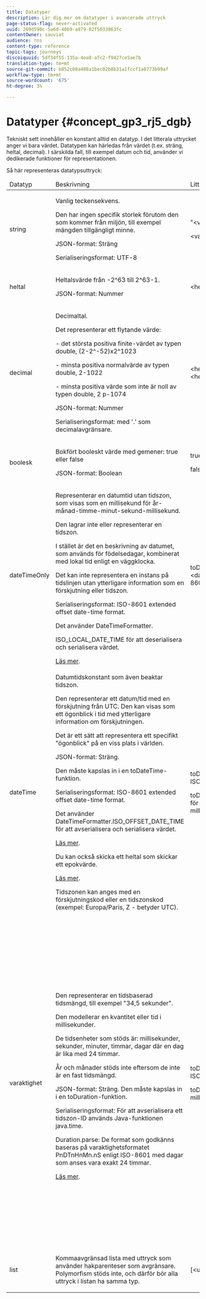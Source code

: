 ```yaml
---
title: Datatyper
description: Lär dig mer om datatyper i avancerade uttryck
page-status-flag: never-activated
uuid: 269d590c-5a6d-40b9-a879-02f5033863fc
contentOwner: sauviat
audience: rns
content-type: reference
topic-tags: journeys
discoiquuid: 5df34f55-135a-4ea8-afc2-f9427ce5ae7b
translation-type: tm+mt
source-git-commit: b852c08a488a1bec02b8b31a1fccf1a8773b99af
workflow-type: tm+mt
source-wordcount: '675'
ht-degree: 3%

---
```



# Datatyper {#concept_gp3_rj5_dgb}

Tekniskt sett innehåller en konstant alltid en datatyp. I det litterala uttrycket anger vi bara värdet. Datatypen kan härledas från värdet (t.ex. sträng, heltal, decimal). I särskilda fall, till exempel datum och tid, använder vi dedikerade funktioner för representationen.

Så här representeras datatypsuttryck:

<table>
    <thead>
        <tr>
        <td>Datatyp</td>
        <td>Beskrivning</td>
        <td>Litteral representation</td>
        <td>Exempel</td>
        </tr>
    </thead>
    <tbody>
    <tr>
        <td>string</td>
        <td><p>Vanlig teckensekvens.</p><p>Den har ingen specifik storlek förutom den som kommer från miljön, till exempel mängden tillgängligt minne.</p><p>JSON-format: Sträng</p><p>Serialiseringsformat: UTF-8</p></td>
        <td><p>"&lt;värde&gt;"</p><p>&lt;value&gt;</p></td>
        <td><p><pre>"hello world"</pre></p><p><pre>"hello world"</pre></p></td>
    </tr>
    <tr>
        <td>heltal</td>
        <td><p>Heltalsvärde från -2^63 till 2^63-1.</p><p>JSON-format: Nummer</p></td>
        <td>&lt;heltalsvärde&gt;</td>
        <td><p><pre>42</pre></p></td>
    </tr>
    <tr>
        <td>decimal</td>
        <td><p>Decimaltal.</p><p>Det representerar ett flytande värde:</p>
        <p>- det största positiva finite-värdet av typen double, (2-2^-52)x2^1023</p>
        <p> - minsta positiva normalvärde av typen double, 2-1022</p>
        <p> - minsta positiva värde som inte är noll av typen double, 2 p-1074</p><p>JSON-format: Nummer</p><p>Serialiseringsformat: med '.' som decimalavgränsare.</p></td>
        <td>&lt;heltalsvärde&gt;.&lt;heltalsvärde&gt;</td>
        <td><p><pre>3.14</pre></p></td>
    </tr>
    <tr>
        <td>boolesk</td>
        <td><p>Bokfört booleskt värde med gemener: true eller false</p><p>JSON-format: Boolean</p></td>
        <td><p>true</p><p>false</p></td>
        <td><p><pre>true</pre></p></td>
    </tr>
    <tr>
        <td>dateTimeOnly</td>
        <td><p>Representerar en datumtid utan tidszon, som visas som en millisekund för år-månad-timme-minut-sekund-millisekund.</p><p>Den lagrar inte eller representerar en tidszon.</p><p>I stället är det en beskrivning av datumet, som används för födelsedagar, kombinerat med lokal tid enligt en väggklocka.</p><p>Det kan inte representera en instans på tidslinjen utan ytterligare information som en förskjutning eller tidszon.</p><p>Serialiseringsformat: ISO-8601 extended offset date-time format.</p><p>Det använder DateTimeFormatter.</p><p>ISO_LOCAL_DATE_TIME för att deserialisera och serialisera värdet.</p> <a href="https://docs.oracle.com/javase/8/docs/api/java/time/format/DateTimeFormatter.html#ISO_LOCAL_DATE_TIME">Läs mer</a>.</td>
        <td><p>toDateTimeOnly("&lt;dateTimeOnly i ISO-8601-format&gt;")</p></td>
        <td></td>
    </tr>
    <tr>
        <td>dateTime</td>
        <td><p>Datumtidskonstant som även beaktar tidszon.</p><p>Den representerar ett datum/tid med en förskjutning från UTC. Den kan visas som ett ögonblick i tid med ytterligare information om förskjutningen. </p><p>Det är ett sätt att representera ett specifikt "ögonblick" på en viss plats i världen.</p><p>JSON-format: Sträng.</p><p> Den måste kapslas in i en toDateTime-funktion.</p><p>
        Serialiseringsformat: ISO-8601 extended offset date-time format.</p><p> Det använder DateTimeFormatter.ISO_OFFSET_DATE_TIME för att avserialisera och serialisera värdet.</p> <a href="https://docs.oracle.com/javase/8/docs/api/java/time/format/DateTimeFormatter.html#ISO_OFFSET_DATE_TIME">Läs mer</a>. 
        <p>Du kan också skicka ett heltal som skickar ett epokvärde.</p> <a href="https://www.epochconverter.com/">Läs mer</a>.</p>
        <p>Tidszonen kan anges med en förskjutningskod eller en tidszonskod (exempel: Europa/Paris, Z - betyder UTC).</p></td>
        <td><p>toDateTime("&lt;datumTid i ISO-8601-format&gt;")</p>
        <p>toDateTime(&lt;heltalsvärde för en epok i millisekunder&gt;)</p></td>
        <td><p><pre>toDateTime("1977-04-22T06:00:00Z")</pre></p><p><pre>toDateTime</pre></p><p><pre>("2011-12-03T15:15:30Z")</pre></p><p><pre>toDateTime</pre></p><p><pre>("2011-12-03T15:15:30.123Z")</pre></p><p><pre>toDateTime</pre></p><p><pre>("2011-12-03T15:15:30.123+02:00")</pre></p>
        <p><pre>toDateTime</pre></p><p><pre>("2011-12-03T15:15:30.123-00:20")</pre></p><p><pre>toDateTime(1560762190189)</pre></p></td>
    </tr>
    <tr>
        <td>varaktighet</td>
        <td><p>Den representerar en tidsbaserad tidsmängd, till exempel "34,5 sekunder".</p><p> Den modellerar en kvantitet eller tid i millisekunder.</p><p>De tidsenheter som stöds är: millisekunder, sekunder, minuter, timmar, dagar där en dag är lika med 24 timmar.</p><p> År och månader stöds inte eftersom de inte är en fast tidsmängd.</p><p>JSON-format: Sträng. Den måste kapslas in i en toDuration-funktion.</p><p>Serialiseringsformat: För att avserialisera ett tidszon-ID används Java-funktionen java.time.</p><p>Duration.parse: De format som godkänns baseras på varaktighetsformatet PnDTnHnMn.nS enligt ISO-8601 med dagar som anses vara exakt 24 timmar.</p><a href="https://docs.oracle.com/javase/8/docs/api/java/time/Duration.html#parse-java.lang.CharSequence-">Läs mer</a>.</td>
        <td><p>toDuration("&lt;duration in ISO-8601 format&gt;")</p><p>toDuration(&lt;varaktighet i millisekunder&gt;)</p></td>
        <td><p><pre>toDuration("PT5S") // 5 sekunder</pre></p>
        <p><pre>toDuration(500) // </pre></p>
        <p><pre>500ms</pre></p>
        <p><pre>toDuration("PT20.345S") </pre></p>
        <p><pre>— parses as "20,345 seconds"</pre></p>
        <p><pre>toDuration("PT15M") </pre></p>
        <p><pre> — parses as "15 minutes"</pre></p>
        <p><pre>(där en minut är 60 sekunder)</pre></p>
        <p><pre>toDuration("PT10H") </pre></p>
        <p><pre>— parses as "10 timmar"</pre></p>
        <p><pre>(där en timme är 3 600 sekunder)</pre></p>
        <p><pre>toDuration("P2D") </pre></p>
        <p><pre>— parses as "2 days"</pre></p>
        <p><pre>(där en dag är </pre></p>
        <p><pre>24 timmar eller 86 400 sekunder)</pre></p>
        <p><pre>toDuration("P2DT3H4M") </pre></p>
        <p><pre>- parser som</pre></p>
        <p><pre>"2 dagar, 3 timmar och 4 minuter"</pre></p>
        <p><pre>toDuration("P-6H3M") </pre></p>
        <p><pre>- parser som</pre></p>
        <p><pre>"-6 timmar och +3 minuter"</pre></p>
        <p><pre>toDuration("-P6H3M") </pre></p>
        <p><pre>- parser som</pre></p>
        <p><pre>"-6 timmar och -3 minuter"</pre></p>
        <p><pre>toDuration("-P-6H+3M") </pre></p>
        <p><pre>- parser som</pre></p>
        <p><pre>"+6 timmar och -3 minuter"</pre></p></td>
    </tr>
    <tr>
        <td>list</td>
        <td>Kommaavgränsad lista med uttryck som använder hakparenteser som avgränsare. Polymorfism stöds inte, och därför bör alla uttryck i listan ha samma typ.</td>
        <td>[&lt;uttryck&gt;, &lt;uttryck&gt;, ... ]</td>
        <td><p><pre>["value1","value2"]</pre></p><p><pre>[3,5]</pre></p><p><pre>[toDuration(500),toDuration(800)]</pre></p></td>
    </tr>
    </tbody>
</table>
